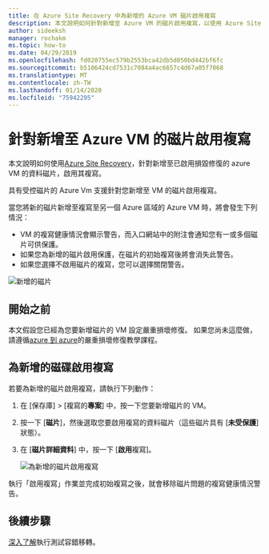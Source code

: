 ```yaml
---
title: 在 Azure Site Recovery 中為新增的 Azure VM 磁片啟用複寫
description: 本文說明如何針對新增至 Azure VM 的磁片啟用複寫，以使用 Azure Site Recovery 進行嚴重損壞修復
author: sideeksh
manager: rochakm
ms.topic: how-to
ms.date: 04/29/2019
ms.openlocfilehash: fd020755ec579b2553bca42db5d050bd442bf6fc
ms.sourcegitcommit: b5106424cd7531c7084a4ac6657c4d67a05f7068
ms.translationtype: MT
ms.contentlocale: zh-TW
ms.lasthandoff: 01/14/2020
ms.locfileid: "75942295"
---
```

# <a name="enable-replication-for-a-disk-added-to-an-azure-vm"></a>針對新增至 Azure VM 的磁片啟用複寫


本文說明如何使用[Azure Site Recovery](site-recovery-overview.md)，針對新增至已啟用損毀修復的 azure VM 的資料磁片，啟用其複寫。

具有受控磁片的 Azure Vm 支援針對您新增至 VM 的磁片啟用複寫。

當您將新的磁片新增至複寫至另一個 Azure 區域的 Azure VM 時，將會發生下列情況：

-   VM 的複寫健康情況會顯示警告，而入口網站中的附注會通知您有一或多個磁片可供保護。
-   如果您為新增的磁片啟用保護，在磁片的初始複寫後將會消失此警告。
-   如果您選擇不啟用磁片的複寫，您可以選擇關閉警告。

![新增的磁片](./media/azure-to-azure-enable-replication-added-disk/newdisk.png)



## <a name="before-you-start"></a>開始之前

本文假設您已經為您要新增磁片的 VM 設定嚴重損壞修復。 如果您尚未這麼做，請遵循[azure 到 azure](azure-to-azure-tutorial-enable-replication.md)的嚴重損壞修復教學課程。 

## <a name="enable-replication-for-an-added-disk"></a>為新增的磁碟啟用複寫 

若要為新增的磁片啟用複寫，請執行下列動作：

1. 在 [保存庫] > [複寫的**專案**] 中，按一下您要新增磁片的 VM。
2. 按一下 [**磁片**]，然後選取您要啟用複寫的資料磁片（這些磁片具有 [**未受保護**] 狀態）。
3.  在 [**磁片詳細資料**] 中，按一下 [**啟用**複寫]。

    ![為新增的磁片啟用複寫](./media/azure-to-azure-enable-replication-added-disk/enabled-added.png)

執行「啟用複寫」作業並完成初始複寫之後，就會移除磁片問題的複寫健康情況警告。



## <a name="next-steps"></a>後續步驟

[深入了解](site-recovery-test-failover-to-azure.md)執行測試容錯移轉。
